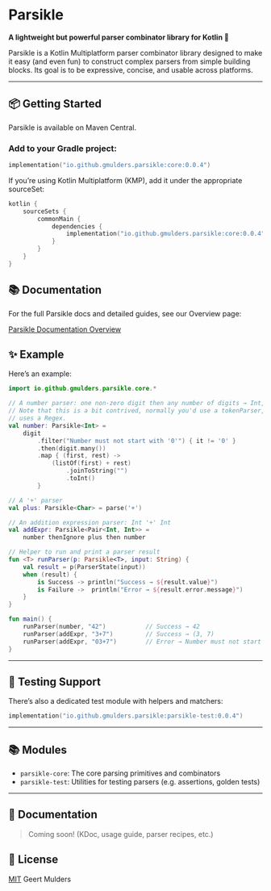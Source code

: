 # Parsikle

**A lightweight but powerful parser combinator library for Kotlin 🚀**

Parsikle is a Kotlin Multiplatform parser combinator library designed to make it easy (and even fun) to construct
complex parsers from simple building blocks. Its goal is to be expressive, concise, and usable across platforms.

---

## 📦 Getting Started

Parsikle is available on Maven Central.

### Add to your Gradle project:

```kotlin
implementation("io.github.gmulders.parsikle:core:0.0.4")
```
If you’re using Kotlin Multiplatform (KMP), add it under the appropriate sourceSet:

```kotlin
kotlin {
    sourceSets {
        commonMain {
            dependencies {
                implementation("io.github.gmulders.parsikle:core:0.0.4")
            }
        }
    }
}
```

## 📚 Documentation

For the full Parsikle docs and detailed guides, see our Overview page:

[Parsikle Documentation Overview](docs/index.md)

## ✨ Example
Here’s an example:
```kotlin
import io.github.gmulders.parsikle.core.*

// A number parser: one non-zero digit then any number of digits → Int,
// Note that this is a bit contrived, normally you'd use a tokenParser, that
// uses a Regex.
val number: Parsikle<Int> =
    digit
        .filter("Number must not start with '0'") { it != '0' }
        .then(digit.many())
        .map { (first, rest) ->
            (listOf(first) + rest)
                .joinToString("")
                .toInt()
        }

// A '+' parser
val plus: Parsikle<Char> = parse('+')

// An addition expression parser: Int '+' Int
val addExpr: Parsikle<Pair<Int, Int>> =
    number thenIgnore plus then number

// Helper to run and print a parser result
fun <T> runParser(p: Parsikle<T>, input: String) {
    val result = p(ParserState(input))
    when (result) {
        is Success -> println("Success → ${result.value}")
        is Failure ->  println("Error → ${result.error.message}")
    }
}

fun main() {
    runParser(number, "42")           // Success → 42
    runParser(addExpr, "3+7")         // Success → (3, 7)
    runParser(addExpr, "03+7")        // Error → Number must not start with '0'
}

```

---

## 🧪 Testing Support
There’s also a dedicated test module with helpers and matchers:
```kotlin
implementation("io.github.gmulders.parsikle:parsikle-test:0.0.4")
```

---

## 📚 Modules
- `parsikle-core`: The core parsing primitives and combinators
- `parsikle-test`: Utilities for testing parsers (e.g. assertions, golden tests)

---

## 📖 Documentation
> Coming soon! (KDoc, usage guide, parser recipes, etc.)

## 🔗 License
[MIT](https://opensource.org/license/MIT) Geert Mulders